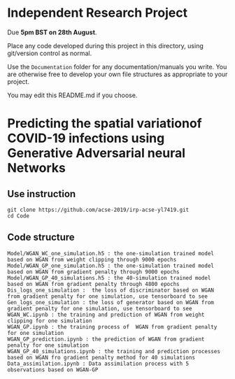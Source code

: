 Independent Research Project
============================

Due **5pm BST on 28th August**.

Place any code developed during this project in this directory, using git/version control as normal.

Use the `Documentation` folder for any documentation/manuals you write. You are otherwise free to develop your own file structures as appropriate to your project.

You may edit this README.md if you choose.

# Predicting the spatial variationof COVID-19 infections using Generative Adversarial neural Networks
## Use instruction
```
git clone https://github.com/acse-2019/irp-acse-yl7419.git
cd Code
```
## Code structure
```
Model/WGAN_WC_one_simulation.h5 : the one-simulation trained model based on WGAN from weight clipping through 9000 epochs
Model/WGAN_GP_one_simulation.h5 : the one-simulation trained model based on WGAN from gradient penalty through 9000 epochs
Model/WGAN_GP_40_simulations.h5 : the 40-simulation trained model based on WGAN from gradient penalty through 4800 epochs
Dis_logs_one_simulation :  the loss of discriminator based on WGAN from gradient penalty for one simulation, use tensorboard to see
Gen_logs_one_simulation : the loss of generator based on WGAN from gradient penalty for one simulation, use tensorboard to see
WGAN_WC.ipynb : the training and prediction of WGAN from weight clipping for one simulation
WGAN_GP.ipynb : the training process of  WGAN from gradient penalty for one simulation
WGAN_GP_prediction.ipynb : the prediction of WGAN from gradient penalty for one simulation
WGAN_GP_40_simulations.ipynb : the training and prediction processes based on WGAN fro gradient penalty method for 40 simulations
Data_assimilation.ipynb : Data assimilation process with 5 observations based on WGAN-GP
```
